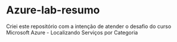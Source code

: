 # Azure-lab-resumo
Criei este repositório com a intenção de atender o desafio do curso Microsoft Azure - Localizando Serviços por Categoria
